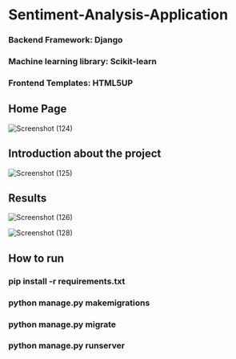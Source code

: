 ﻿# Sentiment-Analysis-Application

### Backend Framework: Django
### Machine learning library: Scikit-learn
### Frontend Templates: HTML5UP

## Home Page

![Screenshot (124)](https://user-images.githubusercontent.com/54932235/116539648-bbc3c780-a906-11eb-91b1-cec41f51b2af.png)


## Introduction about the project 

![Screenshot (125)](https://user-images.githubusercontent.com/54932235/116539777-ef9eed00-a906-11eb-86df-134454b494b8.png)


## Results

![Screenshot (126)](https://user-images.githubusercontent.com/54932235/116539914-1bba6e00-a907-11eb-8fd6-25733d51aa78.png)


![Screenshot (128)](https://user-images.githubusercontent.com/54932235/116539937-2412a900-a907-11eb-8271-dc776bb08685.png)


## How to run

### pip install -r requirements.txt
### python manage.py makemigrations
### python manage.py migrate
### python manage.py runserver




